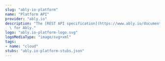 ```yaml
---
slug: "ably-io-platform"
name: "Platform API"
provider: "ably.io"
description: "The [REST API specification](https://www.ably.io/documentation/rest-api)\
  \ for Ably."
logo: "ably.io-platform-logo.svg"
logoMediaType: "image/svg+xml"
tags:
- name: "cloud"
stubs: "ably.io-platform-stubs.json"
---
```

